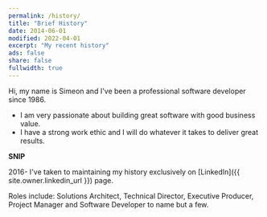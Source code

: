 ```yaml
---
permalink: /history/
title: "Brief History"
date: 2014-06-01
modified: 2022-04-01
excerpt: "My recent history"
ads: false
share: false
fullwidth: true
---
```


Hi, my name is Simeon and I've been a professional software developer since 1986.

- I am very passionate about building great software with good business value.
- I have a strong work ethic and I will do whatever it takes to deliver great results.

**SNIP**

2016- I've taken to maintaining my history exclusively on [LinkedIn]({{ site.owner.linkedin_url }}) page.

Roles include: Solutions Architect, Technical Director, Executive Producer, Project Manager and Software Developer to name but a few.
